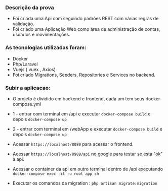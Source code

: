 ### Descrição da prova

* Foi criada uma Api com seguindo padrões REST com várias regras de validação.
* Foi criado uma Aplicação Web como área de administração de contas, usuarios e movimentações.

### As tecnologias utilizadas foram:

- Docker
- Php/Laravel
- Vuejs ( vuex , Axios)
- Foi criado Migrations, Seeders, Repositories e Services no backend.


### Subir a aplicacao:

* O projeto é dividido em backend e frontend, cada um tem seus docker-compose.yml
* 1 - entrar com terminal em /api e executar `docker-compose build`  e depois `docker-compose up`
* 2 - entrar com terminal em /webApp e executar `docker-compose build`  e depois `docker-compose up`

* Acessar `https://localhost/8080` para acessar o frontend.
* Acessar `https://localhost/8988/api` no google para testar se esta "ok" a api.
* Acessar o container da api em outro terminal dentro de /api executando `docker-compose exec -it -u root app sh`
* Executar os comandos da migration :  `php artisan migrate:migration`
